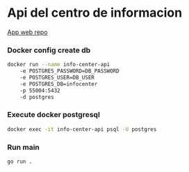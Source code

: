 # Api del centro de informacion

[App web repo](https://github.com/Thrashy190/info-center-app)

### Docker config create db

```bash
docker run --name info-center-api
    -e POSTGRES_PASSWORD=DB_PASSWORD
    -e POSTGRES_USER=DB_USER
    -e POSTGRES_DB=infocenter
    -p 55004:5432
    -d postgres
```

### Execute docker postgresql

```bash
docker exec -it info-center-api psql -U postgres
```

### Run main

```bash
go run .
```
